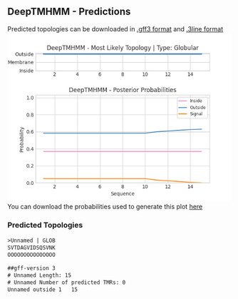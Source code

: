 ## DeepTMHMM - Predictions
Predicted topologies can be downloaded in [.gff3 format](TMRs.gff3) and [.3line format](predicted_topologies.3line)
![picture](plot.png)
You can download the probabilities used to generate this plot [here](Unnamed_probs.csv)
### Predicted Topologies
```
>Unnamed | GLOB
SVTDAGVIDSQSVNK
OOOOOOOOOOOOOOO

```


```
##gff-version 3
# Unnamed Length: 15
# Unnamed Number of predicted TMRs: 0
Unnamed	outside	1	15				

```

